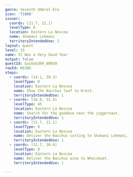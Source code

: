 ```yaml
---
genre: Seventh Umbral Era
icon: '71000'
issuer:
  coords: (21.7, 21.1)
  levelType: 8
  location: Eastern La Noscea
  name: Shamani Lohmani
  territoryIntendedUse: 1
layout: quest
level: 33
name: It Was a Very Good Year
output: false
questId: GaiUsb309_00850
rowId: 66386
steps:
  - coords: (14.1, 30.3)
    levelType: 8
    location: Eastern La Noscea
    name: Show the Bacchus leaf to Drest.
    territoryIntendedUse: 1
  - coords: (16.6, 31.4)
    levelType: 45
    location: Eastern La Noscea
    name: Search for the goobbue near the juggernaut.
    territoryIntendedUse: 1
  - coords: (21.7, 21.1)
    levelType: 8
    location: Eastern La Noscea
    name: Deliver the Bacchus cutting to Shamani Lohmani.
    territoryIntendedUse: 1
  - coords: (32.7, 30.6)
    levelType: 8
    location: Eastern La Noscea
    name: Deliver the Bacchus wine to Wheiskaet.
    territoryIntendedUse: 1

---
```

